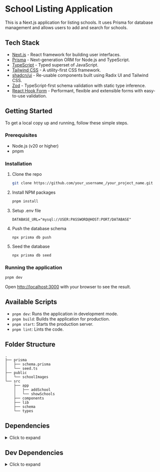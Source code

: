 # School Listing Application

This is a Next.js application for listing schools. It uses Prisma for database management and allows users to add and search for schools.

## Tech Stack

- [Next.js](https://nextjs.org/) - React framework for building user interfaces.
- [Prisma](https://www.prisma.io/) - Next-generation ORM for Node.js and TypeScript.
- [TypeScript](https://www.typescriptlang.org/) - Typed superset of JavaScript.
- [Tailwind CSS](https://tailwindcss.com/) - A utility-first CSS framework.
- [shadcn/ui](https://ui.shadcn.com/) - Re-usable components built using Radix UI and Tailwind CSS.
- [Zod](https://zod.dev/) - TypeScript-first schema validation with static type inference.
- [React Hook Form](https://react-hook-form.com/) - Performant, flexible and extensible forms with easy-to-use validation.

## Getting Started

To get a local copy up and running, follow these simple steps.

### Prerequisites

- Node.js (v20 or higher)
- pnpm

### Installation

1. Clone the repo
   ```sh
   git clone https://github.com/your_username_/your_project_name.git
   ```
2. Install NPM packages
   ```sh
   pnpm install
   ```
3. Setup .env file
   ```
   DATABASE_URL="mysql://USER:PASSWORD@HOST:PORT/DATABASE"
   ```
4. Push the database schema
   ```
   npx prisma db push
   ```
5. Seed the database
    ```
    npx prisma db seed
    ```

### Running the application

```sh
pnpm dev
```

Open [http://localhost:3000](http://localhost:3000) with your browser to see the result.

## Available Scripts

- `pnpm dev`: Runs the application in development mode.
- `pnpm build`: Builds the application for production.
- `pnpm start`: Starts the production server.
- `pnpm lint`: Lints the code.

## Folder Structure

```
.
├── prisma
│   ├── schema.prisma
│   └── seed.ts
├── public
│   └── schoolImages
└── src
    ├── app
    │   ├── addSchool
    │   └── showSchools
    ├── components
    ├── lib
    ├── schema
    └── types
```

## Dependencies

<details>
  <summary>Click to expand</summary>

  - @hookform/resolvers: ^5.2.1
  - @prisma/client: ^6.15.0
  - @radix-ui/react-label: ^2.1.7
  - @radix-ui/react-slot: ^1.2.3
  - class-variance-authority: ^0.7.1
  - clsx: ^2.1.1
  - lucide-react: ^0.542.0
  - motion: ^12.23.12
  - next: 15.5.2
  - next-themes: ^0.4.6
  - prisma: ^6.15.0
  - react: 19.1.0
  - react-dom: 19.1.0
  - react-hook-form: ^7.62.0
  - sonner: ^2.0.7
  - tailwind-merge: ^3.3.1
  - zod: ^4.1.5
</details>

## Dev Dependencies

<details>
  <summary>Click to expand</summary>

  - @eslint/eslintrc: ^3
  - @tailwindcss/postcss: ^4
  - @types/node: ^20
  - @types/react: ^19
  - @types/react-dom: ^19
  - eslint: ^9
  - eslint-config-next: 15.5.2
  - tailwindcss: ^4
  - tsx: ^4.20.5
  - tw-animate-css: ^1.3.7
  - typescript: ^5
</details>